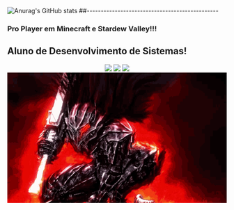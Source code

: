 ![Anurag's GitHub stats](https://github-readme-stats.vercel.app/api?username=Urich&show_icons=true&theme=transparent)
##-----------------------------------------------
### Pro Player em Minecraft e Stardew Valley!!!
## Aluno de Desenvolvimento de Sistemas!
<div align="center">
  <img height="100px" src="https://cdn.jsdelivr.net/gh/devicons/devicon/icons/canva/canva-original.svg" /> <img height="100px" src="https://cdn.jsdelivr.net/gh/devicons/devicon/icons/android/android-original.svg" /> <img height="100px" src="https://cdn.jsdelivr.net/gh/devicons/devicon/icons/visualstudio/visualstudio-plain-wordmark.svg" />
<div/>
<div align="center">
  <img height="300px" src="guts-berserk.gif"/>
<div/>
